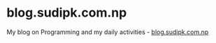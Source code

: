 # blog.sudipk.com.np

My blog on Programming and my daily activities - [blog.sudipk.com.np](http://blog.sudipk.com.np)